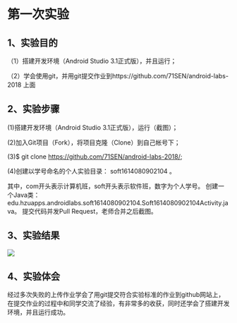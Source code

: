# 第一次实验

## 1、实验目的
（1）搭建开发环境（Android Studio 3.1正式版），并且运行；

（2）学会使用git，并用git提交作业到https://github.com/71SEN/android-labs-2018 上面

## 2、实验步骤
(1)搭建开发环境（Android Studio 3.1正式版），运行（截图）；

(2)加入Git项目（Fork），将项目克隆（Clone）到自己帐号下；

(3)$ git clone https://github.com/71SEN/android-labs-2018/;

(4)创建以学号命名的个人实验目录：
soft1614080902104 。

其中，com开头表示计算机班，soft开头表示软件班，数字为个人学号。
创建一个Java类：edu.hzuapps.androidlabs.soft1614080902104.Soft1614080902104Activity.java。
提交代码并发Pull Request，老师合并之后截图。

## 3、实验结果
![](https://raw.githubusercontent.com/71SEN/android-labs-2018/master/soft1614080902104/Soft1614080902104.png)
## 4、实验体会
经过多次失败的上传作业学会了用git提交符合实验标准的作业到github网站上，在提交作业的过程中和同学交流了经验，有非常多的收获，同时还学会了搭建开发环境，并且运行成功。
